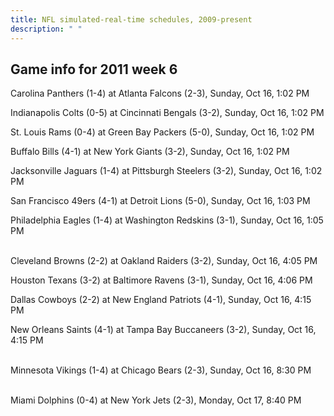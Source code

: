 ```yaml
---
title: NFL simulated-real-time schedules, 2009-present
description: " "
---
```


## Game info for 2011 week 6
Carolina Panthers (1-4) at Atlanta Falcons (2-3), Sunday, Oct 16, 1:02 PM

Indianapolis Colts (0-5) at Cincinnati Bengals (3-2), Sunday, Oct 16, 1:02 PM

St. Louis Rams (0-4) at Green Bay Packers (5-0), Sunday, Oct 16, 1:02 PM

Buffalo Bills (4-1) at New York Giants (3-2), Sunday, Oct 16, 1:02 PM

Jacksonville Jaguars (1-4) at Pittsburgh Steelers (3-2), Sunday, Oct 16, 1:02 PM

San Francisco 49ers (4-1) at Detroit Lions (5-0), Sunday, Oct 16, 1:03 PM

Philadelphia Eagles (1-4) at Washington Redskins (3-1), Sunday, Oct 16, 1:05 PM

<br/>Cleveland Browns (2-2) at Oakland Raiders (3-2), Sunday, Oct 16, 4:05 PM

Houston Texans (3-2) at Baltimore Ravens (3-1), Sunday, Oct 16, 4:06 PM

Dallas Cowboys (2-2) at New England Patriots (4-1), Sunday, Oct 16, 4:15 PM

New Orleans Saints (4-1) at Tampa Bay Buccaneers (3-2), Sunday, Oct 16, 4:15 PM

<br/>Minnesota Vikings (1-4) at Chicago Bears (2-3), Sunday, Oct 16, 8:30 PM

<br/>Miami Dolphins (0-4) at New York Jets (2-3), Monday, Oct 17, 8:40 PM


